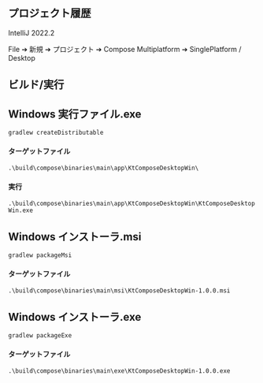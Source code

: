 
プロジェクト履歴
---
IntelliJ 2022.2

File ➔ 新規 ➔ プロジェクト ➔ Compose Multiplatform 
➔ SinglePlatform / Desktop

ビルド/実行
---
## Windows 実行ファイル.exe
```
gradlew createDistributable
```
#### ターゲットファイル
`.\build\compose\binaries\main\app\KtComposeDesktopWin\`

#### 実行
`.\build\compose\binaries\main\app\KtComposeDesktopWin\KtComposeDesktopWin.exe`

## Windows インストーラ.msi
```
gradlew packageMsi
```
#### ターゲットファイル
`.\build\compose\binaries\main\msi\KtComposeDesktopWin-1.0.0.msi`

## Windows インストーラ.exe
```
gradlew packageExe
```
#### ターゲットファイル
`.\build\compose\binaries\main\exe\KtComposeDesktopWin-1.0.0.exe`
